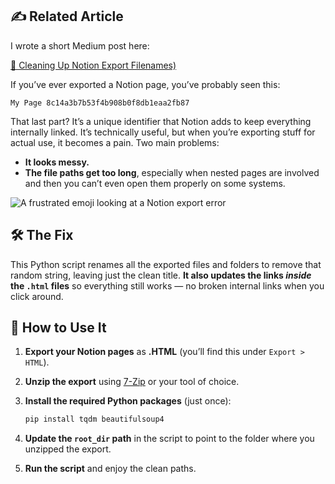 ## ✍️ Related Article

I wrote a short Medium post here:

[🧹 Cleaning Up Notion Export Filenames)](https://medium.com/@jonowschan/cleaning-up-notion-export-filenames-fbf3ebee4005)


If you’ve ever exported a Notion page, you’ve probably seen this:

  ```My Page 8c14a3b7b53f4b908b0f8db1eaa2fb87```


That last part? It’s a unique identifier that Notion adds to keep everything internally linked. It’s technically useful, but when you’re exporting stuff for actual use, it becomes a pain. Two main problems:

- **It looks messy.**
- **The file paths get too long**, especially when nested pages are involved and then you can’t even open them properly on some systems.

![A frustrated emoji looking at a Notion export error](images/Site%20cant%20be%20reached.png)

## 🛠️ The Fix

This Python script renames all the exported files and folders to remove that random string, leaving just the clean title. **It also updates the links _inside_ the `.html` files** so everything still works — no broken internal links when you click around.

## 🧪 How to Use It

1. **Export your Notion pages** as **.HTML** (you’ll find this under `Export > HTML`).
2. **Unzip the export** using [7-Zip](https://www.7-zip.org/) or your tool of choice.
3. **Install the required Python packages** (just once):

    ```bash
    pip install tqdm beautifulsoup4
    ```

4. **Update the `root_dir` path** in the script to point to the folder where you unzipped the export.
5. **Run the script** and enjoy the clean paths.

